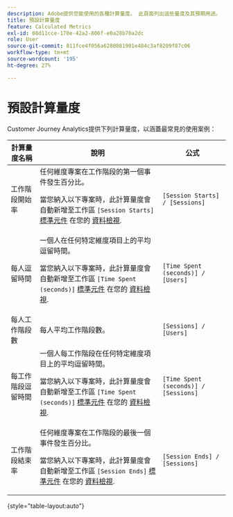 ```yaml
---
description: Adobe提供您能使用的各種計算量度。 此頁面列出這些量度及其預期用途。
title: 預設計算量度
feature: Calculated Metrics
exl-id: 08d11cce-170e-42a2-806f-e0a28b70a2dc
role: User
source-git-commit: 811fce4f056a6280081901e484c3af8209f87c06
workflow-type: tm+mt
source-wordcount: '195'
ht-degree: 27%

---
```


# 預設計算量度

Customer Journey Analytics提供下列計算量度，以涵蓋最常見的使用案例：

| 計算量度名稱 | 說明 | 公式 |
|---------|----------|---------|
| 工作階段開始率 | 任何維度專案在工作階段的第一個事件發生百分比。<p>當您納入以下專案時，此計算量度會自動新增至工作區 `[Session Starts]` [標準元件](/help/data-views/component-reference.md) 在您的 [資料檢視](/help/data-views/create-dataview.md).</p> | `[Session Starts] / [Sessions]` |
| 每人逗留時間 | 一個人在任何特定維度項目上的平均逗留時間。<p>當您納入以下專案時，此計算量度會自動新增至工作區 `[Time Spent (seconds)]` [標準元件](/help/data-views/component-reference.md) 在您的 [資料檢視](/help/data-views/create-dataview.md).</p> | `[Time Spent (seconds)] / [Users]` |
| 每人工作階段數 | 每人平均工作階段數。 | `[Sessions] / [Users]` |
| 每工作階段逗留時間 | 一個人每工作階段在任何特定維度項目上的平均逗留時間。<p>當您納入以下專案時，此計算量度會自動新增至工作區 `[Time Spent (seconds)]` [標準元件](/help/data-views/component-reference.md) 在您的 [資料檢視](/help/data-views/create-dataview.md).</p> | `[Time Spent (seconds)] / [Sessions]` |
| 工作階段結束率 | 任何維度專案在工作階段的最後一個事件發生百分比。 <p>當您納入以下專案時，此計算量度會自動新增至工作區 `[Session Ends]` [標準元件](/help/data-views/component-reference.md) 在您的 [資料檢視](/help/data-views/create-dataview.md).</p> | `[Session Ends] / [Sessions]` |

{style="table-layout:auto"}
